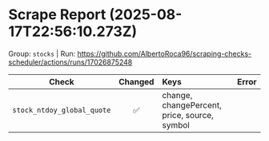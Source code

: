 # Scrape Report (2025-08-17T22:56:10.273Z)

Group: `stocks`  |  Run: https://github.com/AlbertoRoca96/scraping-checks-scheduler/actions/runs/17026875248

| Check | Changed | Keys | Error |
|---|:---:|:--|:--|
| `stock_ntdoy_global_quote` | ✅ | change, changePercent, price, source, symbol |  |
